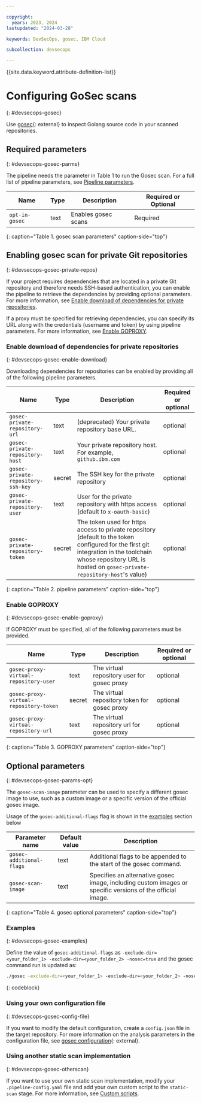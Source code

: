 ```yaml
---

copyright: 
  years: 2023, 2024
lastupdated: "2024-03-28"

keywords: DevSecOps, gosec, IBM Cloud

subcollection: devsecops

---
```


{{site.data.keyword.attribute-definition-list}}

# Configuring GoSec scans
{: #devsecops-gosec}

Use [gosec](https://github.com/securego/gosec){: external} to inspect Golang source code in your scanned repositories.

## Required parameters
{: #devsecops-gosec-parms}

The pipeline needs the parameter in Table 1 to run the Gosec scan. For a full list of pipeline parameters, see [Pipeline parameters](/docs/devsecops?topic=devsecops-cd-devsecops-pipeline-parm).


| Name | Type | Description | Required or Optional |
|--|--|--|--|
| `opt-in-gosec` | text   | Enables gosec scans | Required |
{: caption="Table 1. gosec scan parameters" caption-side="top"}

## Enabling gosec scan for private Git repositories
{: #devsecops-gosec-private-repos}

If your project requires dependencies that are located in a private Git repository and therefore needs SSH-based authentication, you can enable the pipeline to retrieve the dependencies by providing optional parameters. For more information, see [Enable download of dependencies for private repositories](#devsecops-gosec-enable-download).

If a proxy must be specified for retrieving dependencies, you can specify its URL along with the credentials (username and token) by using pipeline parameters. For more information, see [Enable GOPROXY](#devsecops-gosec-enable-goproxy).

### Enable download of dependencies for private repositories
{: #devsecops-gosec-enable-download}

Downloading dependencies for repositories can be enabled by providing all of the following pipeline parameters.

| Name | Type | Description | Required or optional |
|--|--|--|--|
| `gosec-private-repository-url`    | text   | (deprecated) Your private repository base URL. | optional |
| `gosec-private-repository-host`    | text   | Your private repository host.  For example, `github.ibm.com` | optional |
| `gosec-private-repository-ssh-key`     | secret   | The SSH key for the private repository | optional |
| `gosec-private-repository-user` | text | User for the private repository with https access (default to `x-oauth-basic`) | optional |
| `gosec-private-repository-token` | secret | The token used for https access to private repository (default to the token configured for the first git integration in the toolchain whose repository URL is hosted on `gosec-private-repository-host`'s value) | optional |
{: caption="Table 2. pipeline parameters" caption-side="top"}
  
### Enable GOPROXY
{: #devsecops-gosec-enable-goproxy}

If GOPROXY must be specified, all of the following parameters must be provided.

| Name | Type | Description | Required or optional |
|--|--|--|--|
| `gosec-proxy-virtual-repository-user`     | text   | The virtual repository user for gosec proxy | optional |
| `gosec-proxy-virtual-repository-token`     | secret   | The virtual repository token for gosec proxy | optional |
| `gosec-proxy-virtual-repository-url`     | text   | The virtual repository url for gosec proxy | optional |
{: caption="Table 3. GOPROXY parameters" caption-side="top"}

## Optional parameters
{: #devsecops-gosec-params-opt}

The `gosec-scan-image` parameter can be used to specify a different gosec image to use, such as a custom image or a specific version of the official gosec image.

Usage of the `gosec-additional-flags` flag is shown in the [examples](#devsecops-gosec-examples) section below 

| Parameter name | Default value | Description |
|-|-|-|
| `gosec-additional-flags` | text | Additional flags to be appended to the start of the gosec command. |
| `gosec-scan-image` | text | Specifies an alternative gosec image, including custom images or specific versions of the official image. |
{: caption="Table 4. gosec optional parameters" caption-side="top"}

### Examples
{: #devsecops-gosec-examples}

Define the value of `gosec-additional-flags` as `-exclude-dir=<your_folder_1> -exclude-dir=<your_folder_2> -nosec=true` and the gosec command run is updated as:

```bash
./gosec -exclude-dir=<your_folder_1> -exclude-dir=<your_folder_2> -nosec=true -no-fail -fmt=json -out=gosec-results.json -stdout -verbose=text ./...   
```
{: codeblock}

### Using your own configuration file
{: #devsecops-gosec-config-file}

If you want to modify the default configuration, create a `config.json` file in the target repository. 
For more information on the analysis parameters in the configuration file, see [gosec configuration](https://github.com/securego/gosec#configuration){: external}.

### Using another static scan implementation
{: #devsecops-gosec-otherscan}

If you want to use your own static scan implementation, modify your `.pipeline-config.yaml` file and add your own custom script to the `static-scan` stage. For more information, see [Custom scripts](/docs/devsecops?topic=devsecops-cd-devsecops-pipelines-stages#cd-devsecops-pipelines-custom-customize).
